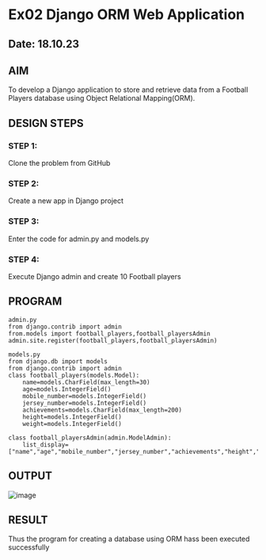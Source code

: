 # Ex02 Django ORM Web Application
## Date: 18.10.23

## AIM
To develop a Django application to store and retrieve data from a Football Players database using Object Relational Mapping(ORM).

## DESIGN STEPS

### STEP 1:
Clone the problem from GitHub

### STEP 2:
Create a new app in Django project

### STEP 3:
Enter the code for admin.py and models.py

### STEP 4:
Execute Django admin and create 10 Football players

## PROGRAM
```
admin.py
from django.contrib import admin
from.models import football_players,football_playersAdmin
admin.site.register(football_players,football_playersAdmin)

models.py
from django.db import models
from django.contrib import admin
class football_players(models.Model):
    name=models.CharField(max_length=30)
    age=models.IntegerField()
    mobile_number=models.IntegerField()
    jersey_number=models.IntegerField()
    achievements=models.CharField(max_length=200)
    height=models.IntegerField()
    weight=models.IntegerField()

class football_playersAdmin(admin.ModelAdmin):
    list_display=["name","age","mobile_number","jersey_number","achievements","height","weight"]
```

## OUTPUT
![image](https://github.com/HEMAKESHG/ORM/assets/144870552/04eae038-0696-4880-8f5d-d95238fdcd58)
## RESULT
Thus the program for creating a database using ORM hass been executed successfully
